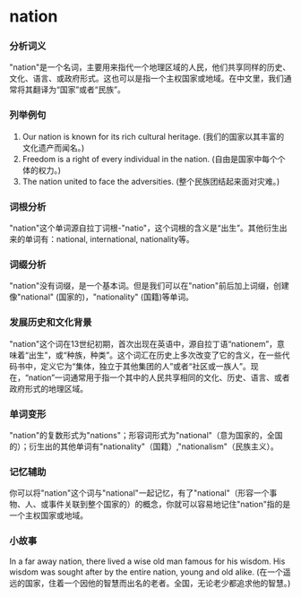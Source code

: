# nation

### 分析词义

  

"nation"是一个名词，主要用来指代一个地理区域的人民，他们共享同样的历史、文化、语言、或政府形式。这也可以是指一个主权国家或地域。在中文里，我们通常将其翻译为“国家”或者“民族”。

  

### 列举例句

  

1.  Our nation is known for its rich cultural heritage. (我们的国家以其丰富的文化遗产而闻名。)
2.  Freedom is a right of every individual in the nation. (自由是国家中每个个体的权力。)
3.  The nation united to face the adversities. (整个民族团结起来面对灾难。)

  

### 词根分析

  

"nation"这个单词源自拉丁词根-"natio"，这个词根的含义是“出生”。其他衍生出来的单词有：national, international, nationality等。

  

### 词缀分析

  

"nation"没有词缀，是一个基本词。但是我们可以在"nation"前后加上词缀，创建像"national" (国家的)，"nationality" (国籍)等单词。

  

### 发展历史和文化背景

  

"nation"这个词在13世纪初期，首次出现在英语中，源自拉丁语“nationem”，意味着“出生”，或“种族，种类”。这个词汇在历史上多次改变了它的含义，在一些代码书中，定义它为“集体，独立于其他集团的人”或者“社区或一族人”。现在，“nation”一词通常用于指一个其中的人民共享相同的文化、历史、语言、或者政府形式的地理区域。

  

### 单词变形

  

"nation"的复数形式为"nations"；形容词形式为"national"（意为国家的，全国的）；衍生出的其他单词有"nationality"（国籍）,"nationalism"（民族主义）。

  

### 记忆辅助

  

你可以将"nation"这个词与"national"一起记忆，有了"national"（形容一个事物、人、或事件关联到整个国家的）的概念，你就可以容易地记住"nation"指的是一个主权国家或地域。

  

### 小故事

  

In a far away nation, there lived a wise old man famous for his wisdom. His wisdom was sought after by the entire nation, young and old alike. (在一个遥远的国家，住着一个因他的智慧而出名的老者。全国，无论老少都追求他的智慧。)
